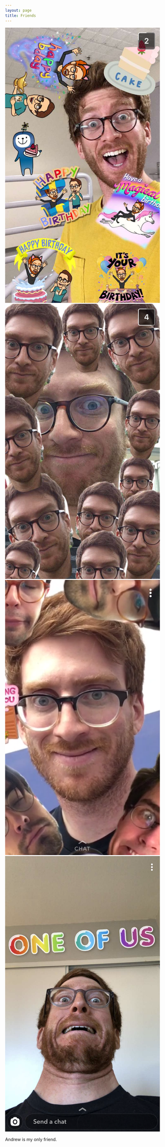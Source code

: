 ```yaml
---
layout: page
title: Friends
---
```


<div class="box alt">
  <div class="row 50% uniform">
    <div class="4u"><span class="image fit"><img src="assets/images/andrew/andrew_1.PNG" alt="" /></span></div>
    <div class="4u"><span class="image fit"><img src="assets/images/andrew/andrew_2.PNG" alt="" /></span></div>
    <div class="4u"><span class="image fit"><img src="assets/images/andrew/andrew_3.PNG" alt="" /></span></div>
    <div class="4u$"><span class="image fit"><img src="assets/images/andrew/andrew_4.PNG" alt="" /></span></div>
  </div>
</div>

<p>Andrew is my only friend.</p>
